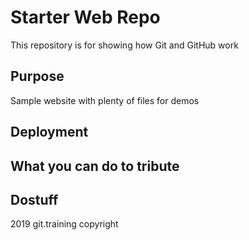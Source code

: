 # Starter Web Repo

This repository is for showing how Git and GitHub work

## Purpose

Sample website with plenty of files for demos

## Deployment

## What you can do to tribute

## Dostuff

2019 git.training copyright
